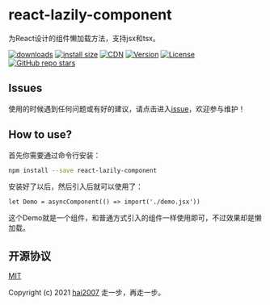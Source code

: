 # react-lazily-component
为React设计的组件懒加载方法，支持jsx和tsx。

<p>
  <a href="https://hai2007.gitee.io/npm-downloads?interval=7&packages=react-lazily-component"><img src="https://img.shields.io/npm/dm/react-lazily-component.svg" alt="downloads"></a>
  <a href="https://packagephobia.now.sh/result?p=react-lazily-component"><img src="https://packagephobia.now.sh/badge?p=react-lazily-component" alt="install size"></a>
  <a href="https://www.jsdelivr.com/package/npm/react-lazily-component"><img src="https://data.jsdelivr.com/v1/package/npm/react-lazily-component/badge" alt="CDN"></a>
  <a href="https://www.npmjs.com/package/react-lazily-component"><img src="https://img.shields.io/npm/v/react-lazily-component.svg" alt="Version"></a>
  <a href="https://github.com/hai2007/react-lazily-component/blob/master/LICENSE"><img src="https://img.shields.io/npm/l/react-lazily-component.svg" alt="License"></a>
  <a href="https://github.com/hai2007/react-lazily-component" target='_blank'><img alt="GitHub repo stars" src="https://img.shields.io/github/stars/hai2007/react-lazily-component?style=social"></a>
</p>

## Issues
使用的时候遇到任何问题或有好的建议，请点击进入[issue](https://github.com/hai2007/react-lazily-component/issues)，欢迎参与维护！

## How to use?
首先你需要通过命令行安装：

```bash
npm install --save react-lazily-component
```

安装好了以后，然后引入后就可以使用了：

```
let Demo = asyncComponent(() => import('./demo.jsx'))
```

这个Demo就是一个组件，和普通方式引入的组件一样使用即可，不过效果却是懒加载。

开源协议
---------------------------------------
[MIT](https://github.com/hai2007/react-lazily-component/blob/master/LICENSE)

Copyright (c) 2021 [hai2007](https://hai2007.gitee.io/sweethome/) 走一步，再走一步。
